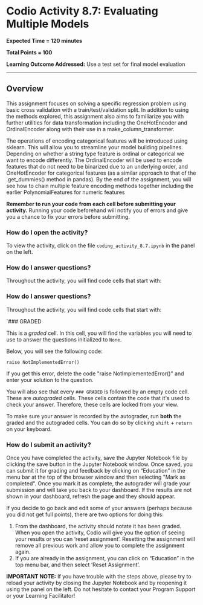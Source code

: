 # Codio Activity 8.7: Evaluating Multiple Models 

**Expected Time = 120 minutes** 

**Total Points = 100** 

**Learning Outcome Addressed:**
Use a test set for final model evaluation

---


## Overview
This assignment focuses on solving a specific regression problem using basic cross validation with a train/test/validation split. In addition to using the methods explored, this assignment also aims to familiarize you with further utilities for data transformation including the OneHotEncoder and OrdinalEncoder along with their use in a make_column_transformer.

The operations of encoding categorical features will be introduced using sklearn. This will allow you to streamline your model building pipelines. Depending on whether a string type feature is ordinal or categorical we want to encode differently. The OrdinalEncoder will be used to encode features that do not need to be binarized due to an underlying order, and OneHotEncoder for categorical features (as a similar approach to that of the .get_dummies() method in pandas). By the end of the assignment, you will see how to chain multiple feature encoding methods together including the earlier PolynomialFeatures for numeric features

**Remember to run your code from each cell before submitting your activity.** Running your code beforehand will notify  you of errors and  give you a chance to fix your errors 
before submitting. 

### How do I open the activity?
To view the activity, click on the file `coding_activity_8.7.ipynb` in the panel on the left.

### How do I answer questions?

Throughout the activity, you will find code cells that start with:

### How do I answer questions?

Throughout the activity, you will find code cells that start with:

`### GRADED

This is a *graded* cell. In this cell, you will find the variables you will need to use to answer the questions initialized to `None`. 

Below, you will see the following code:

`raise NotImplementedError()`

If you get this error, delete the code "raise NotImplementedError()" and enter your solution to the question.

You will also see that every `### GRADED` is followed by an empty code cell. These are *autograded* cells. These cells contain the code that it's  used to check your answer.  Therefore, these cells are locked from your view.

To make sure your answer is recorded by the autograder, run **both** the graded and the autograded cells. You can do so by clicking  `shift` + `return` on your keyboard.

### How do I submit an activity?

Once you have completed the activity, save the Jupyter Notebook file by clicking the save button in the Jupyter Notebook window. Once saved, you can submit it for grading and feedback by clicking on “Education” in the menu bar at the top of the browser window and then selecting "Mark as completed". Once you mark it as complete, the autograder will grade your submission and will take you back to your dashboard. If the results are not shown in your dashboard, refresh the page and they should appear.

If you decide to go back and edit some of your answers (perhaps because you did not get full points), there are two options for doing this:
1.	From the dashboard, the activity should notate it has been graded. When you open the activity, Codio will give you the option of seeing your results or you can ‘reset assignment’. Resetting the assignment will remove all previous work and allow you to complete the assignment again.
2.	If you are already in the assignment, you can click on “Education” in the top menu bar, and then select ‘Reset Assignment’.

**IMPORTANT NOTE:** If you have trouble with the steps above, please try to reload your activity by closing the Jupyter Notebook and by reopening it using the panel on the left. Do not hesitate to contact your Program Support or your Learning Facilitator!
